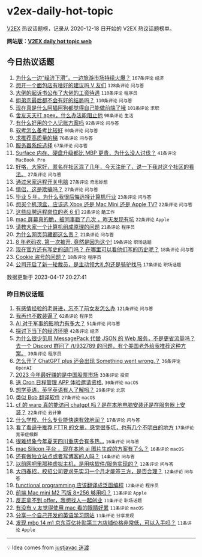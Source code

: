 # v2ex-daily-hot-topic

[V2EX](https://www.v2ex.com/) 热议话题榜，记录从 2020-12-18 日开始的 V2EX 热议话题榜单。

**网站版：[V2EX daily hot topic web](https://boojack.github.io/v2ex-daily-hot-topic-web/)**

## 今日热议话题

<!-- TODAY BEGIN -->

1. [为什么一边“经济下滑”，一边旅游市场持续火爆？](https://www.v2ex.com/t/933053) `167条评论` `经济`
1. [想开一个面包店有啥好的建议吗 V 友们](https://www.v2ex.com/t/933044) `128条评论` `问与答`
1. [大佬的起诉书公布了大佬的工资待遇](https://www.v2ex.com/t/933037) `110条评论` `程序员`
1. [姐弟恋最后都不会有好的结局吗？](https://www.v2ex.com/t/933056) `110条评论` `问与答`
1. [现在真是什么阿猫阿狗都觉得自己能做前端了哦](https://www.v2ex.com/t/933052) `101条评论` `求职`
1. [舍友天天打 apex，什么办法能阻止他](https://www.v2ex.com/t/933164) `98条评论` `生活`
1. [有什么好用的个人记账方案吗](https://www.v2ex.com/t/933058) `92条评论` `问与答`
1. [软考怎么备考比较好](https://www.v2ex.com/t/933087) `80条评论` `问与答`
1. [求推荐高质量的梯](https://www.v2ex.com/t/933080) `76条评论` `问与答`
1. [服务器系统选择](https://www.v2ex.com/t/933043) `67条评论` `问与答`
1. [Surface 内存、硬盘升级都比 MBP 更贵，为什么没人讨伐？](https://www.v2ex.com/t/933198) `41条评论` `MacBook Pro`
1. [好咯，大家好，匿名在社区混了几年，今天注册了，说一下我对这个社区的看法。](https://www.v2ex.com/t/933168) `27条评论` `问与答`
1. [通过米家远程开关电脑](https://www.v2ex.com/t/933127) `27条评论` `奇思妙想`
1. [情侣，这是欺骗吗？](https://www.v2ex.com/t/933105) `27条评论` `问与答`
1. [毕业 5 年，为什么我很后悔选择计算机行业](https://www.v2ex.com/t/933209) `23条评论` `问与答`
1. [想买个机顶盒，应该选 Xbox 还是 Mac Mini 还是 Apple TV?](https://www.v2ex.com/t/933233) `22条评论` `问与答`
1. [这些应聘远程岗位的老 6 们](https://www.v2ex.com/t/933193) `22条评论` `酷工作`
1. [mac 屏幕真的脆，被同事戳了几次 ，昨天发现有坑](https://www.v2ex.com/t/933151) `22条评论` `Apple`
1. [请教大家一个计算机组成原理的问题](https://www.v2ex.com/t/933184) `21条评论` `程序员`
1. [为什么网页剪藏都这么贵？](https://www.v2ex.com/t/933107) `21条评论` `问与答`
1. [8 年老码农, 第一次被开, 竟然是因为这个!](https://www.v2ex.com/t/933074) `19条评论` `职场话题`
1. [现在官方还有写史的部门吗？ 在哪里可以看他们写的历史呢？](https://www.v2ex.com/t/933221) `18条评论` `问与答`
1. [Cookie 盗号的问题？](https://www.v2ex.com/t/933054) `18条评论` `程序员`
1. [公司开启了新一轮裁员，是主动领大礼包还是骑驴找马](https://www.v2ex.com/t/933145) `17条评论` `职场话题`

数据更新于 2023-04-17 20:27:41

<!-- TODAY END -->

### 昨日热议话题

<!-- YESTERDAY BEGIN -->

1. [有感情经验的老哥进，忘不了前女友怎么办](https://www.v2ex.com/t/932912) `121条评论` `问与答`
1. [我再也不敢装逼了](https://www.v2ex.com/t/932863) `62条评论` `程序员`
1. [AI 对于军事的影响力有多大？](https://www.v2ex.com/t/932862) `51条评论` `问与答`
1. [探讨下当下的经济环境](https://www.v2ex.com/t/932889) `42条评论` `经济`
1. [为什么很少见用 MessagePack 代替 JSON 的 Web 服务，不是更省流量吗？去一个 Discord 群问了 /t/932789 的问题，有个美国老外给我推荐这种方案。](https://www.v2ex.com/t/932879) `39条评论` `程序员`
1. [怎么开了 ChatGPT plus 还会出现 Something went wrong.？](https://www.v2ex.com/t/932930) `36条评论` `OpenAI`
1. [2023 今年最好赚的是中国股票市场](https://www.v2ex.com/t/932880) `33条评论` `投资`
1. [送 Cron 日程管理 APP 体验邀请资格.](https://www.v2ex.com/t/932869) `30条评论` `macOS`
1. [想学英语，英孚英语有人了解吗？](https://www.v2ex.com/t/932909) `29条评论` `北京`
1. [类似 Bob 翻译软件](https://www.v2ex.com/t/932954) `27条评论` `macOS`
1. [cf 的 warp 真的能访问 chatgpt 吗？是在本地电脑安装还是在服务器上安装？](https://www.v2ex.com/t/932868) `22条评论` `云计算`
1. [什么学校、什么专业能快速有效地润？](https://www.v2ex.com/t/932998) `17条评论` `问与答`
1. [看了看逼乎推荐 FTTR 的文章，感觉很多坑，也有几个不明白的地方](https://www.v2ex.com/t/932975) `17条评论` `宽带症候群`
1. [很难想象今年夏天四川重庆会有多热...](https://www.v2ex.com/t/932917) `16条评论` `问与答`
1. [mac Silicon 平台 ，现在本地 ai 图片生成的方案有了么？](https://www.v2ex.com/t/932870) `16条评论` `macOS`
1. [还有做独立站点或者写博客的人吗？](https://www.v2ex.com/t/932931) `14条评论` `问与答`
1. [以前网吧里那种虚拟主机，是用啥软件/服务实现的？](https://www.v2ex.com/t/932973) `12条评论` `问与答`
1. [大四春招，校招公司要求先实习一个月才能签三方，是否合理？](https://www.v2ex.com/t/932865) `12条评论` `问与答`
1. [functional programming 应该翻译成泛函编程](https://www.v2ex.com/t/932856) `12条评论` `程序员`
1. [前端 Mac mini M2 丐版 8+256 够用吗？](https://www.v2ex.com/t/933005) `11条评论` `Apple`
1. [反正拿不到 offer，我想找人一起创业](https://www.v2ex.com/t/932993) `11条评论` `职场话题`
1. [有没有 v 友觉得使用 mac 看的眼睛好累](https://www.v2ex.com/t/932937) `11条评论` `macOS`
1. [分享一个自己开发的英语学习网站](https://www.v2ex.com/t/932928) `11条评论` `分享发现`
1. [发现 mbp 14 m1 京东百亿补贴第三方店铺价格非常低，可以入手吗？](https://www.v2ex.com/t/932900) `11条评论` `Apple`

<!-- YESTERDAY END -->

---

💡 Idea comes from [justjavac 迷渡](https://github.com/justjavac/)
